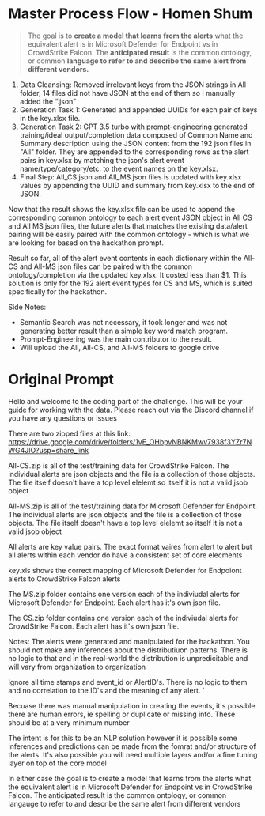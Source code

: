 # Master Process Flow - Homen Shum

> The goal is to **create a model that learns from the alerts** what the equivalent alert is in Microsoft Defender for Endpoint vs in CrowdStrike Falcon. The **anticipated result** is the common ontology, or common **language to refer to and describe the same alert from different vendors.**
> 
1. Data Cleansing: Removed irrelevant keys from the JSON strings in All folder, 14 files did not have JSON at the end of them so I manually added the “.json”
2. Generation Task 1: Generated and appended UUIDs for each pair of keys in the key.xlsx file.
3. Generation Task 2: GPT 3.5 turbo with prompt-engineering generated training/ideal output/completion data composed of Common Name and Summary description using the JSON content from the 192 json files in "All" folder. They are appended to the corresponding rows as the alert pairs in key.xlsx by matching the json's alert event name/type/category/etc. to the event names on the key.xlsx.
4. Final Step: All_CS.json and All_MS.json files is updated with key.xlsx values by appending the UUID and summary from key.xlsx to the end of JSON.

Now that the result shows the key.xlsx file can be used to append the corresponding common ontology to each alert event JSON object in All CS and All MS json files, the future alerts that matches the existing data/alert pairing will be easily paired with the common ontology - which is what we are looking for based on the hackathon prompt.

Result so far, all of the alert event contents in each dictionary within the All-CS and All-MS json files can be paired with the common ontology/completion via the updated key.xlsx. It costed less than $1. This solution is only for the 192 alert event types for CS and MS, which is suited specifically for the hackathon.

Side Notes:
- Semantic Search was not necessary, it took longer and was not generating better result than a simple key word match program.
- Prompt-Engineering was the main contributor to the result.
- Will upload the All, All-CS, and All-MS folders to google drive 

# Original Prompt
Hello and welcome to the coding part of the challenge.  This will be your guide for working with the data. Please reach out via the Discord channel if you have any questions or issues

There are two zipped files at this link:
https://drive.google.com/drive/folders/1vE_OHbpvNBNKMwv7938f3YZr7NWG4JlO?usp=share_link

All-CS.zip is all of the test/training data for CrowdStrike Falcon. The individual alerts are json objects and the file is a collection of those objects.  The file itself doesn't have a top level elelemt so itself it is not a valid jsob object

All-MS.zip is all of the test/training data for Microsoft Defender for Endpoint. The individual alerts are json objects and the file is a collection of those objects.  The file itself doesn't have a top level elelemt so itself it is not a valid jsob object

All alerts are key value pairs.  The exact format vaires from alert to alert but all alerts within each vendor do have a consistent set of core elecments 

key.xls shows the correct mapping of Microsoft Defender for Endpoiont alerts to CrowdStrike Falcon alerts

The MS.zip folder contains one version each of the indiviudal alerts for Microsoft Defender for Endpoint. Each alert has it's own json file. 

The CS.zip folder contains one version each of the indiviudal alerts for CrowdStrike Falcon. Each alert has it's own json file. 

Notes:
The alerts were generated and manipulated for the hackathon. You should not make any inferences about the distributiuon patterns. There is no logic to that and in the real-world the distribution is unpredicitable and will vary from organization to organization

Ignore all time stamps and event_id or AlertID's. There is no logic to them and no correlation to the ID's and the meaning of any alert. `

Becuase there was manual manipulation in creating the events, it's possible there are human errors, ie spelling or duplicate or missing info. These should be at a very minimum number

The intent is for this to be an NLP solution however it is possible some inferences and predictions can be made from the fomrat and/or structure of the alerts. It's also possible you will need multiple layers and/or a fine tuning layer on top of the core model 

In either case the goal is to create a model that learns from the alerts what the equivalent alert is in Microsoft Defender for Endpoint vs in CrowdStrike Falcon. The anticipated result is the common ontology, or common langauge to refer to and describe the same alert from different vendors 
